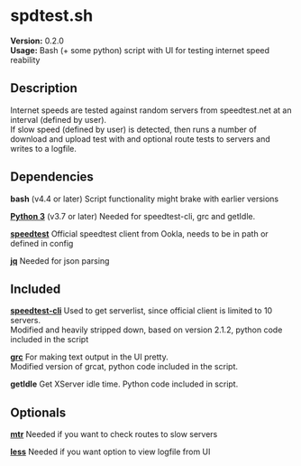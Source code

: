 # spdtest.sh

**Version:** 0.2.0  
**Usage:** Bash (+ some python) script with UI for testing internet speed reability

## Description

Internet speeds are tested against random servers from speedtest.net at an interval (defined by user).  
If slow speed (defined by user) is detected, then runs a number of download and upload test with and optional route tests to servers and writes to a logfile.

## Dependencies

**bash** (v4.4 or later) Script functionality might brake with earlier versions  

**[Python 3](https://www.python.org/downloads)** (v3.7 or later) Needed for speedtest-cli, grc and getIdle.  

**[speedtest](https://www.speedtest.net/apps/cli)** Official speedtest client from Ookla, needs to be in path or defined in config

**[jq](https://stedolan.github.io/jq/)** Needed for json parsing  

## Included

**[speedtest-cli](https://github.com/sivel/speedtest-cli)** Used to get serverlist, since official client is limited to 10 servers.  
Modified and heavily stripped down, based on version 2.1.2, python code included in the script

**[grc](https://github.com/garabik/grc)** For making text output in the UI pretty.  
Modified version of grcat, python code included in the script.

**getIdle** Get XServer idle time. Python code included in script.

## Optionals

**[mtr](https://github.com/traviscross/mtr)** Needed if you want to check routes to slow servers  

**[less](http://www.greenwoodsoftware.com/less/)** Needed if you want option to view logfile from UI  
